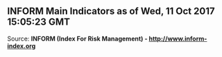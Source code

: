 ## INFORM Main Indicators as of Wed, 11 Oct 2017 15:05:23 GMT

Source: **INFORM (Index For Risk Management) - http://www.inform-index.org**